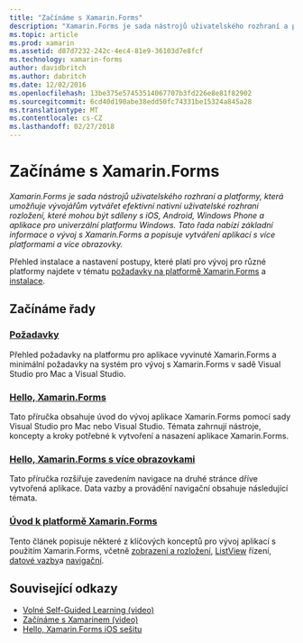 ```yaml
---
title: "Začínáme s Xamarin.Forms"
description: "Xamarin.Forms je sada nástrojů uživatelského rozhraní a platformy, která umožňuje vývojářům vytvářet efektivní nativní uživatelské rozhraní rozložení, které mohou být sdíleny s iOS, Android, Windows Phone a aplikace pro univerzální platformu Windows. Tato řada nabízí základní informace o vývoj s Xamarin.Forms a popisuje vytváření aplikací s více platformami a více obrazovky."
ms.topic: article
ms.prod: xamarin
ms.assetid: d87d7232-242c-4ec4-81e9-36103d7e8fcf
ms.technology: xamarin-forms
author: davidbritch
ms.author: dabritch
ms.date: 12/02/2016
ms.openlocfilehash: 13be375e57453514067707b3fd226e8e81f82902
ms.sourcegitcommit: 6cd40d190abe38edd50fc74331be15324a845a28
ms.translationtype: MT
ms.contentlocale: cs-CZ
ms.lasthandoff: 02/27/2018
---
```

# <a name="getting-started-with-xamarinforms"></a>Začínáme s Xamarin.Forms

_Xamarin.Forms je sada nástrojů uživatelského rozhraní a platformy, která umožňuje vývojářům vytvářet efektivní nativní uživatelské rozhraní rozložení, které mohou být sdíleny s iOS, Android, Windows Phone a aplikace pro univerzální platformu Windows. Tato řada nabízí základní informace o vývoj s Xamarin.Forms a popisuje vytváření aplikací s více platformami a více obrazovky._

Přehled instalace a nastavení postupy, které platí pro vývoj pro různé platformy najdete v tématu [požadavky na platformě Xamarin.Forms](installation.md) a [instalace](~/cross-platform/get-started/installation/index.md).

## <a name="getting-started-series"></a>Začínáme řady

### <a name="requirementsinstallationmd"></a>[Požadavky](installation.md)

Přehled požadavky na platformu pro aplikace vyvinuté Xamarin.Forms a minimální požadavky na systém pro vývoj s Xamarin.Forms v sadě Visual Studio pro Mac a Visual Studio.

### <a name="hello-xamarinformsxamarin-formsget-startedhello-xamarin-formsindexmd"></a>[Hello, Xamarin.Forms](~/xamarin-forms/get-started/hello-xamarin-forms/index.md)

Tato příručka obsahuje úvod do vývoj aplikace Xamarin.Forms pomocí sady Visual Studio pro Mac nebo Visual Studio. Témata zahrnují nástroje, koncepty a kroky potřebné k vytvoření a nasazení aplikace Xamarin.Forms.

### <a name="hello-xamarinforms-multiscreenxamarin-formsget-startedhello-xamarin-forms-multiscreenindexmd"></a>[Hello, Xamarin.Forms s více obrazovkami](~/xamarin-forms/get-started/hello-xamarin-forms-multiscreen/index.md)

Tato příručka rozšiřuje zavedením navigace na druhé stránce dříve vytvořená aplikace. Data vazby a provádění navigační obsahuje následující témata.

### <a name="introduction-to-xamarinformsxamarin-formsget-startedintroduction-to-xamarin-formsmd"></a>[Úvod k platformě Xamarin.Forms](~/xamarin-forms/get-started/introduction-to-xamarin-forms.md)

Tento článek popisuje některé z klíčových konceptů pro vývoj aplikací s použitím Xamarin.Forms, včetně [zobrazení a rozložení](~/xamarin-forms/get-started/introduction-to-xamarin-forms.md#Views_and_Layouts), [ListView](~/xamarin-forms/get-started/introduction-to-xamarin-forms.md#Lists_in_Xamarin_Forms) řízení, [datové vazby](~/xamarin-forms/get-started/introduction-to-xamarin-forms.md#Data_Binding)a [navigační](~/xamarin-forms/get-started/introduction-to-xamarin-forms.md#Navigation).


## <a name="related-links"></a>Související odkazy

- [Volné Self-Guided Learning (video)](https://university.xamarin.com/self-guided)
- [Začínáme s Xamarinem (video)](https://developer.xamarin.com/videos/)
- [Hello, Xamarin.Forms iOS sešitu](https://developer.xamarin.com/workbooks/xamarin-forms/getting-started/GettingStartedWithXamarinForms-ios.workbook)
